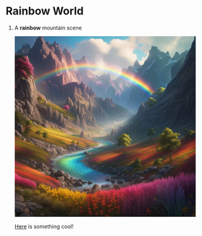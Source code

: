 # Rainbow World

1. A **rainbow** mountain scene

   ![A river runnning through a mountain valley with brightly vcolored flowers on the banks and a rainbow overhead.](rainbow-mountain-scene.png)

   [Here](https://flexboxfroggy.com/) is something cool! 
